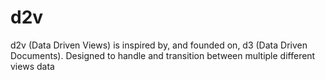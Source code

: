 d2v
===

d2v (Data Driven Views) is inspired by, and founded on, d3 (Data Driven Documents). Designed to handle and transition between multiple different views data